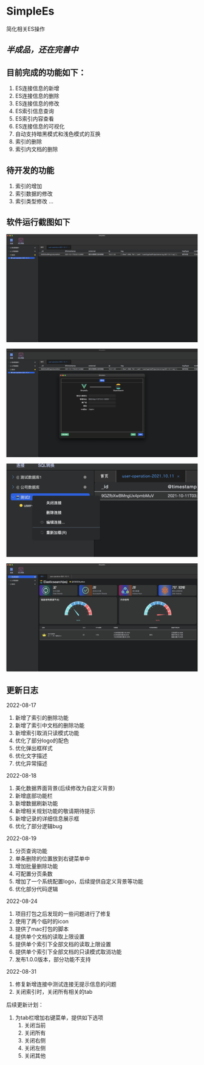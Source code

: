 # SimpleEs
简化相关ES操作

## *半成品，还在完善中*
## 目前完成的功能如下：
1. ES连接信息的新增
2. ES连接信息的删除
3. ES连接信息的修改
4. ES索引信息查询
5. ES索引内容查看
6. ES连接信息的可视化
7. 自动支持暗黑模式和浅色模式的互换
8. 索引的删除
9. 索引内文档的删除

## 待开发的功能
1. 索引的增加
2. 索引数据的修改
3. 索引类型修改
...

## 软件运行截图如下

![407DB58A-260C-4B32-931B-BDBD06EA1A03](https://raw.githubusercontent.com/hanhuafeng/pic_factory/master/407DB58A-260C-4B32-931B-BDBD06EA1A03.png)

![image-20211014231213007](https://raw.githubusercontent.com/hanhuafeng/pic_factory/master/image-20211014231213007.png)

![image-20211014231237944](https://raw.githubusercontent.com/hanhuafeng/pic_factory/master/image-20211014231237944.png)

![image-20211014231318941](https://raw.githubusercontent.com/hanhuafeng/pic_factory/master/image-20211014231318941.png)

## 更新日志
2022-08-17
1. 新增了索引的删除功能
2. 新增了索引中文档的删除功能
3. 新增索引取消只读模式功能
4. 优化了部分logo的配色
5. 优化弹出框样式
6. 优化文字描述
7. 优化异常描述

2022-08-18
1. 美化数据界面背景(后续修改为自定义背景)
2. 新增底部功能栏
3. 新增数据刷新功能
4. 新增相关规划功能的敬请期待提示
5. 新增记录的详细信息展示框
6. 优化了部分逻辑bug

2022-08-19
1. 分页查询功能
2. 单条删除的位置放到右键菜单中
3. 增加批量删除功能
4. 可配置分页条数
5. 增加了一个系统配置logo，后续提供自定义背景等功能
6. 优化部分代码逻辑

2022-08-24
1. 项目打包之后发现的一些问题进行了修复
2. 使用了两个临时的icon
3. 提供了mac打包的脚本
4. 提供单个文档的读取上限设置
5. 提供单个索引下全部文档的读取上限设置
6. 提供单个索引下全部文档的只读模式取消功能
7. 发布1.0.0版本，部分功能不支持

2022-08-31
1. 修复新增连接中测试连接无提示信息的问题
2. 关闭索引时，关闭所有相关的tab

后续更新计划：
1. 为tab栏增加右键菜单，提供如下选项
   1. 关闭当前
   2. 关闭所有
   3. 关闭右侧
   4. 关闭左侧
   5. 关闭其他
